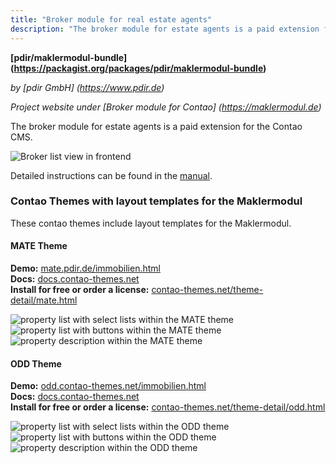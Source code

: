 ```yaml
---
title: "Broker module for real estate agents"
description: "The broker module for estate agents is a paid extension for the Contao CMS."
---
```


**[pdir/maklermodul-bundle] (https://packagist.org/packages/pdir/maklermodul-bundle)**

_by [pdir GmbH] (https://www.pdir.de)_

_Project website under [Broker module for Contao] (https://maklermodul.de)_

The broker module for estate agents is a paid extension for the Contao CMS.

![Broker list view in frontend](/de/extensions/images/de/maklermodul-bundle-frontend.png?classes=shadow)

Detailed instructions can be found in the [manual](https://docs.pdir.de/#/maklermodul/index).

### Contao Themes with layout templates for the Maklermodul

These contao themes include layout templates for the Maklermodul.

#### MATE Theme

**Demo:** [mate.pdir.de/immobilien.html](https://mate.pdir.de/immobilien.html)  
**Docs:** [docs.contao-themes.net](https://docs.contao-themes.net/#/mate_theme/maklermodul)  
**Install for free or order a license:** [contao-themes.net/theme-detail/mate.html](https://contao-themes.net/theme-detail/mate.html)  

![property list with select lists within the MATE theme](/de/extensions/images/en/maklermodul_mate_liste_selects_en.png?width=150px) 
![property list with buttons within the MATE theme](/de/extensions/images/en/maklermodul_mate_liste_buttons_en.png?width=150px) 
![property description within the MATE theme](/de/extensions/images/en/maklermodul_mate_details_en.png?width=150px)

#### ODD Theme

**Demo:** [odd.contao-themes.net/immobilien.html](https://odd.contao-themes.net/immobilien.html)  
**Docs:** [docs.contao-themes.net](https://docs.contao-themes.net/#/odd_theme/odd-maklermodul)  
**Install for free or order a license:** [contao-themes.net/theme-detail/odd.html](https://contao-themes.net/theme-detail/odd.html)  

![property list with select lists within the ODD theme](/de/extensions/images/en/maklermodul_odd_liste_selects_en.png?width=150px) 
![property list with buttons within the ODD theme](/de/extensions/images/en/maklermodul_odd_liste_buttons_en.png?width=150px) 
![property description within the ODD theme](/de/extensions/images/en/maklermodul_odd_details_en.png?width=150px)
